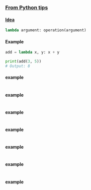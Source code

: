 ### [From Python tips](http://book.pythontips.com/en/latest/lambdas.html)
#### [Idea](http://book.pythontips.com/en/latest/lambdas.html)
```python
lambda argument: operation(argument)
```

#### Example
```python
add = lambda x, y: x + y

print(add(3, 5))
# Output: 8
```

#### example
```python
```

#### example
```python
```

#### example
```python
```

#### example
```python
```

#### example
```python
```

#### example
```python
```

#### example
```python
```
